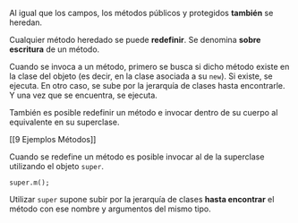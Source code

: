
Al igual que los campos, los métodos públicos y protegidos **también** se heredan.

Cualquier método heredado se puede **redefinir**. Se denomina **sobre escritura** de un método.

Cuando se invoca a un método, primero se busca si dicho método existe en la clase del objeto (es decir, en la clase asociada a su `new`). Si existe, se ejecuta. En otro caso, se sube por la jerarquía de clases hasta encontrarle. Y una vez que se encuentra, se ejecuta.

También es posible redefinir un método e invocar dentro de su cuerpo al equivalente en su superclase.

[[9 Ejemplos Métodos]]

Cuando se redefine un método es posible invocar al de la superclase utilizando el objeto `super`.

`super.m();`

Utilizar `super` supone subir por la jerarquía de clases **hasta encontrar** el método con ese nombre y argumentos del mismo tipo.

